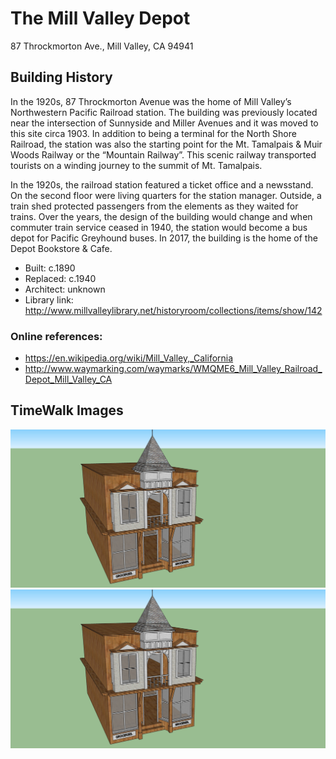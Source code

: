 # The Mill Valley Depot
87 Throckmorton Ave., Mill Valley, CA 94941

## Building History

In the 1920s, 87 Throckmorton Avenue was the home of Mill Valley’s Northwestern Pacific Railroad station. The building was previously located near the intersection of Sunnyside and Miller Avenues and it was moved to this site circa 1903. In addition to being a terminal for the North Shore Railroad, the station was also the starting point for the Mt. Tamalpais & Muir Woods Railway or the “Mountain Railway”. This scenic railway transported tourists on a winding journey to the summit of Mt. Tamalpais. 

In the 1920s, the railroad station featured a ticket office and a newsstand. On the second floor were living quarters for the station manager. Outside, a train shed protected passengers from the elements as they waited for trains. Over the years, the design of the building would change and when commuter train service ceased in 1940, the station would become a bus depot for Pacific Greyhound buses. In 2017, the building is the home of the Depot Bookstore & Cafe.

- Built: c.1890
- Replaced: c.1940
- Architect: unknown
- Library link: http://www.millvalleylibrary.net/historyroom/collections/items/show/142


### Online references:
- https://en.wikipedia.org/wiki/Mill_Valley,_California
- http://www.waymarking.com/waymarks/WMQME6_Mill_Valley_Railroad_Depot_Mill_Valley_CA

## TimeWalk Images

![TimeWalk Unity Model](https://github.com/TimeWalkOrg/building-mill-valley-ca-vasco/blob/master/SketchUp%20screenshot.png)
![3D Printer Model](https://github.com/TimeWalkOrg/building-mill-valley-ca-vasco/blob/master/SketchUp%20screenshot.png)

